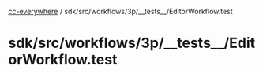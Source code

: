 [cc-everywhere](../../../../../../index.md) / sdk/src/workflows/3p/\_\_tests\_\_/EditorWorkflow.test

# sdk/src/workflows/3p/\_\_tests\_\_/EditorWorkflow.test
